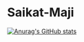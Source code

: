 # Saikat-Maji

[![Anurag's GitHub stats](https://github-readme-stats.vercel.app/api?username=Saikat-Maji)](https://github.com/anuraghazra/github-readme-stats)

